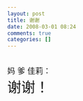 ```yaml
---
layout: post
title: 谢谢
date: 2008-03-01 08:24
comments: true
categories: []
---
```

<div> <span style="font-size: large;">  </span></div>
<div><span style="font-size: large;">
妈 爹 佳莉：</span></div>
<div><span style="font-size: xx-large;">
谢谢！</span></div>

